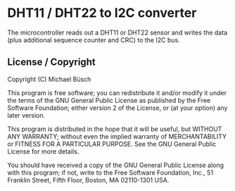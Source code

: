 DHT11 / DHT22 to I2C converter
==============================


The microcontroller reads out a DHT11 or DHT22 sensor and writes the data (plus additional sequence counter and CRC) to the I2C bus.


License / Copyright
-------------------

Copyright (C) Michael Büsch

This program is free software; you can redistribute it and/or modify it under the terms of the GNU General Public License as published by the Free Software Foundation; either version 2 of the License, or (at your option) any later version.

This program is distributed in the hope that it will be useful, but WITHOUT ANY WARRANTY; without even the implied warranty of MERCHANTABILITY or FITNESS FOR A PARTICULAR PURPOSE.  See the GNU General Public License for more details.

You should have received a copy of the GNU General Public License along with this program; if not, write to the Free Software Foundation, Inc., 51 Franklin Street, Fifth Floor, Boston, MA 02110-1301 USA.

